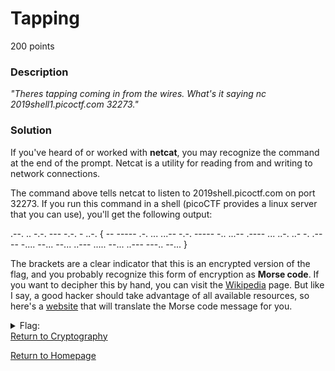# Tapping
200 points

### Description
*"Theres tapping coming in from the wires. What's it saying nc 2019shell1.picoctf.com 32273."*

### Solution
If you've heard of or worked with **netcat**, you may recognize the command at the end of the prompt. Netcat is a utility for reading from and writing to network connections. 

The command above tells netcat to listen to 2019shell.picoctf.com on port 32273. If you run this command in a shell (picoCTF provides a linux server that you can use), you'll
get the following output:

.--. .. -.-. --- -.-. - ..-. { -- ----- .-. ... ...-- -.-. ----- -.. ...-- .---- ... ..-. ..- -. .---- -.... --... --... ..--- ..... --... ..--- ---.. --... }

The brackets are a clear indicator that this is an encrypted version of the flag, and you probably recognize this form of encryption as **Morse code**. If you want to decipher
this by hand, you can visit the [Wikipedia](https://en.wikipedia.org/wiki/Morse_code) page. But like I say, a good hacker should take advantage of all available resources, so 
here's a [website](https://morsecode.world/international/translator.html) that will translate the Morse code message for you.

<details>
  <summary>Flag:</summary>
  PICOCTF{M0RS3C0D31SFUN1677257287}
</details

[Return to Cryptography](https://github.com/sdvickers98/picoCTF-2019-Walkthrough/blob/master/cryptography/%230%20-%20Cryptography%20Home%20Page.md)

[Return to Homepage](https://github.com/sdvickers98/picoCTF-2019-Walkthrough)
